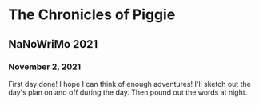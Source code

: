 # The Chronicles of Piggie
## NaNoWriMo 2021

### November 2, 2021
First day done! I hope I can think of enough adventures! I'll sketch out the day's plan on and off during the day.
Then pound out the words at night.
